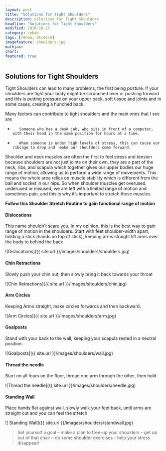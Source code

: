```yaml
---
layout: post
title: "Solutions for Tight Shoulders"
description: Solutions for Tight Shoulders
headline: "Solutions for Tight Shoulders"
modified: 2016-10-25
category: rehab
tags: [rehab, Stretch]
imagefeature: shoulders.jpg
mathjax: 
chart:
featured: true
---
```


## Solutions for Tight Shoulders

Tight Shoulders can lead to many problems, the first being posture. If your shoulders are tight your body might be scrunched over or pushing forward and this is putting pressure on your upper back,  soft tissue and joints and in some cases,  creating a hunched back.


Many factors can contribute to tight shoulders and the main ones that I see are

+        Someone who has a desk job, who sits in front of a computer, with their head in the same position for hours at a time.
+        When someone is under high levels of stress, this can cause our ribcage to drop and  make our shoulders come forward.

Shoulder and neck muscles are often the first to feel stress and tension because shoulders are not just joints on their own, they are a part of the neck, ribs, and scapula which together gives our upper bodies our huge range of motion, allowing us to perform a wide range of movements. This  means the whole area relies on muscle stability which is different from the ball and socket in our hips. So when shoulder muscles get overused, underused or misused, we are left with a limited range of motion and sometimes pain, and this is why it’s important to stretch these muscles.

 

**Follow this Shoulder Stretch Routine to gain functional range of motion**

 

####         Dislocations
This name shouldn’t scare you. In my opinion, this is the best way to gain range of motion in the shoulders. Start with feet shoulder-width apart, holding a stick (hands on top of stick), keeping arms straight lift arms over the body to behind the back

![Dislocations]({{ site.url }}/images/shoulders/shoulders.jpg)

####         Chin Retractions
Slowly push your chin out, then slowly bring it back towards your throat

![Chin Retractions]({{ site.url }}/images/shoulders/chin.jpg)

####           Arm Circles
Keeping Arms straight, make circles forwards and then backward.

 ![Arm Circles]({{ site.url }}/images/shoulders/arm.jpg)

####         Goalposts
Stand with your back to the wall, keeping your scapula rested in a neutral position.

![Goalposts]({{ site.url }}/images/shoulders/wall.jpg)

####        Thread the needle
Start on all fours on the floor, thread one arm through the other, then hold

 ![Thread the needle]({{ site.url }}/images/shoulders/needle.jpg)

####       Standing Wall
Place hands flat against wall, slowly walk your feet back, until arms are straight out and you can feel the stretch

![ Standing Wall]({{ site.url }}/images/shoulders/standwall.jpg)



> Set yourself a goal – make a plan to free-up your shoulders – get up out of that chair – do some shoulder exercises - help your stress disappear!

